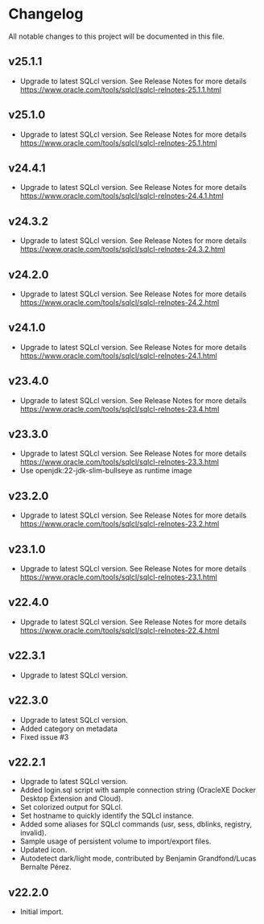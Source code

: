 # Changelog

All notable changes to this project will be documented in this file.

## v25.1.1

- Upgrade to latest SQLcl version. See Release Notes for more details <https://www.oracle.com/tools/sqlcl/sqlcl-relnotes-25.1.1.html>

## v25.1.0

- Upgrade to latest SQLcl version. See Release Notes for more details <https://www.oracle.com/tools/sqlcl/sqlcl-relnotes-25.1.html>

## v24.4.1

- Upgrade to latest SQLcl version. See Release Notes for more details <https://www.oracle.com/tools/sqlcl/sqlcl-relnotes-24.4.1.html>

## v24.3.2

- Upgrade to latest SQLcl version. See Release Notes for more details <https://www.oracle.com/tools/sqlcl/sqlcl-relnotes-24.3.2.html>

## v24.2.0

- Upgrade to latest SQLcl version. See Release Notes for more details <https://www.oracle.com/tools/sqlcl/sqlcl-relnotes-24.2.html>

## v24.1.0

- Upgrade to latest SQLcl version. See Release Notes for more details <https://www.oracle.com/tools/sqlcl/sqlcl-relnotes-24.1.html>

## v23.4.0

- Upgrade to latest SQLcl version. See Release Notes for more details <https://www.oracle.com/tools/sqlcl/sqlcl-relnotes-23.4.html>

## v23.3.0

- Upgrade to latest SQLcl version. See Release Notes for more details <https://www.oracle.com/tools/sqlcl/sqlcl-relnotes-23.3.html>
- Use openjdk:22-jdk-slim-bullseye as runtime image

## v23.2.0

- Upgrade to latest SQLcl version. See Release Notes for more details <https://www.oracle.com/tools/sqlcl/sqlcl-relnotes-23.2.html>

## v23.1.0

- Upgrade to latest SQLcl version. See Release Notes for more details <https://www.oracle.com/tools/sqlcl/sqlcl-relnotes-23.1.html>

## v22.4.0

- Upgrade to latest SQLcl version. See Release Notes for more details <https://www.oracle.com/tools/sqlcl/sqlcl-relnotes-22.4.html>

## v22.3.1

- Upgrade to latest SQLcl version.

## v22.3.0

- Upgrade to latest SQLcl version.
- Added category on metadata
- Fixed issue #3

## v22.2.1

- Upgrade to latest SQLcl version.
- Added login.sql script with sample connection string (OracleXE Docker Desktop Extension and Cloud).
- Set colorized output for SQLcl.
- Set hostname to quickly identify the SQLcl instance.
- Added some aliases for SQLcl commands (usr, sess, dblinks, registry, invalid).
- Sample usage of persistent volume to import/export files.
- Updated icon.
- Autodetect dark/light mode, contributed by Benjamin Grandfond/Lucas Bernalte Pérez.

## v22.2.0

- Initial import.
